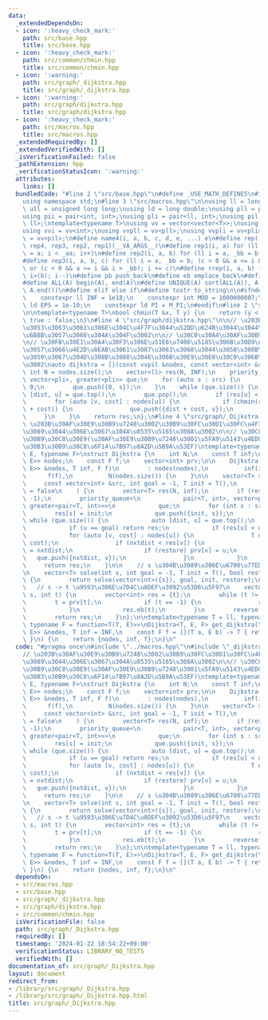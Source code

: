 ```yaml
---
data:
  _extendedDependsOn:
  - icon: ':heavy_check_mark:'
    path: src/base.hpp
    title: src/base.hpp
  - icon: ':heavy_check_mark:'
    path: src/common/chmin.hpp
    title: src/common/chmin.hpp
  - icon: ':warning:'
    path: src/graph/_dijkstra.hpp
    title: src/graph/_dijkstra.hpp
  - icon: ':warning:'
    path: src/graph/dijkstra.hpp
    title: src/graph/dijkstra.hpp
  - icon: ':heavy_check_mark:'
    path: src/macros.hpp
    title: src/macros.hpp
  _extendedRequiredBy: []
  _extendedVerifiedWith: []
  _isVerificationFailed: false
  _pathExtension: hpp
  _verificationStatusIcon: ':warning:'
  attributes:
    links: []
  bundledCode: "#line 2 \"src/base.hpp\"\n#define _USE_MATH_DEFINES\n#include <bits/stdc++.h>\n\
    using namespace std;\n#line 3 \"src/macros.hpp\"\n\nusing ll = long long;\nusing\
    \ ull = unsigned long long;\nusing ld = long double;\nusing pll = pair<ll, ll>;\n\
    using pii = pair<int, int>;\nusing pli = pair<ll, int>;\nusing pil = pair<int,\
    \ ll>;\ntemplate<typename T>\nusing vv = vector<vector<T>>;\nusing vvl = vv<ll>;\n\
    using vvi = vv<int>;\nusing vvpll = vv<pll>;\nusing vvpli = vv<pli>;\nusing vvpil\
    \ = vv<pil>;\n#define name4(i, a, b, c, d, e, ...) e\n#define rep(...) name4(__VA_ARGS__,\
    \ rep4, rep3, rep2, rep1)(__VA_ARGS__)\n#define rep1(i, a) for (ll i = 0, _aa\
    \ = a; i < _aa; i++)\n#define rep2(i, a, b) for (ll i = a, _bb = b; i < _bb; i++)\n\
    #define rep3(i, a, b, c) for (ll i = a, _bb = b; (c > 0 && a <= i && i < _bb)\
    \ or (c < 0 && a >= i && i > _bb); i += c)\n#define rrep(i, a, b) for (ll i=(a);\
    \ i>(b); i--)\n#define pb push_back\n#define eb emplace_back\n#define mkp make_pair\n\
    #define ALL(A) begin(A), end(A)\n#define UNIQUE(A) sort(ALL(A)), A.erase(unique(ALL(A)),\
    \ A.end())\n#define elif else if\n#define tostr to_string\n\n#ifndef CONSTANTS\n\
    \    constexpr ll INF = 1e18;\n    constexpr int MOD = 1000000007;\n    constexpr\
    \ ld EPS = 1e-10;\n    constexpr ld PI = M_PI;\n#endif\n#line 2 \"src/common/chmin.hpp\"\
    \n\ntemplate<typename T>\nbool chmin(T &x, T y) {\n    return (y < x) ? x = y,\
    \ true : false;\n}\n#line 4 \"src/graph/dijkstra.hpp\"\n\n// \u203B\u7D50\u5C40\
    \u3053\u3063\u3061\u306E\u304C\u4F7F\u3044\u52DD\u624B\u3044\u3044\u304B\u3089\
    \u6B8B\u3057\u3066\u304A\u304F\u3002\n\n// \u30C0\u30A4\u30AF\u30B9\u30C8\u30E9\
    \n// \u30FB\u30E1\u30A4\u30F3\u306E\u51E6\u7406\u5185\u306B\u30D9\u30BF\u8CBC\u308A\
    \u3057\u3066\u4E2D\u8EAB\u3061\u3087\u3063\u3068\u3044\u3058\u308B\u304C\u3059\
    \u3050\u3067\u304D\u308B\u3088\u3046\u306B\u30E9\u30E0\u30C0\u306B\u3057\u305F\
    \u3002\nauto dijkstra = [](const vvpil &nodes, const vector<int> &src) {\n   \
    \ int N = nodes.size();\n    vector<ll> res(N, INF);\n    priority_queue<pli,\
    \ vector<pli>, greater<pli>> que;\n    for (auto s : src) {\n        res[s] =\
    \ 0;\n        que.push({0, s});\n    }\n    while (que.size()) {\n        auto\
    \ [dist, u] = que.top();\n        que.pop();\n        if (res[u] < dist) continue;\n\
    \        for (auto [v, cost] : nodes[u]) {\n            if (chmin(res[v], dist\
    \ + cost)) {\n                que.push({dist + cost, v});\n            }\n   \
    \     }\n    }\n    return res;\n};\n#line 4 \"src/graph/_Dijkstra.hpp\"\n\n//\
    \ \u203B\u30AF\u30E9\u30B9\u7248\u3002\u30B9\u30FC\u30D1\u30FC\u4F7F\u3044\u3065\
    \u3089\u3044\u306E\u3067\u304A\u8535\u5165\u308A\u3002\n\n// \u30C0\u30A4\u30AF\
    \u30B9\u30C8\u30E9(\u30AF\u30E9\u30B9\u7248\u3001\u5FA9\u5143\u4ED8\u304D\u3001\
    \u30B3\u30B9\u30C8\u6F14\u7B97\u8A2D\u5B9A\u53EF)\ntemplate<typename T, typename\
    \ E, typename F>\nstruct Dijkstra {\n    int N;\n    const T inf;\n    vv<pair<int,\
    \ E>> nodes;\n    const F f;\n    vector<int> prv;\n\n    Dijkstra(const vv<pair<int,\
    \ E>> &nodes, T inf, F f)\n        : nodes(nodes),\n          inf(inf),\n    \
    \      f(f),\n          N(nodes.size()) {\n    }\n\n    vector<T> solve(\n   \
    \     const vector<int> &src, int goal = -1, T init = T(),\n        bool restore\
    \ = false\n    ) {\n        vector<T> res(N, inf);\n        if (restore) prv.assign(N,\
    \ -1);\n        priority_queue<\n            pair<T, int>, vector<pair<T, int>>,\
    \ greater<pair<T, int>>>\n            que;\n        for (int s : src) {\n    \
    \        res[s] = init;\n            que.push({init, s});\n        }\n       \
    \ while (que.size()) {\n            auto [dist, u] = que.top();\n            que.pop();\n\
    \            if (u == goal) return res;\n            if (res[u] < dist) continue;\n\
    \            for (auto [v, cost] : nodes[u]) {\n                T nxtdist = f(dist,\
    \ cost);\n                if (nxtdist < res[v]) {\n                    res[v]\
    \ = nxtdist;\n                    if (restore) prv[v] = u;\n                 \
    \   que.push({nxtdist, v});\n                }\n            }\n        }\n   \
    \     return res;\n    }\n\n    // s \u304B\u3089\u306E\u6700\u77ED\u7D4C\u8DEF\
    \n    vector<T> solve(int s, int goal = -1, T init = T(), bool restore = false)\
    \ {\n        return solve(vector<int>({s}), goal, init, restore);\n    }\n\n \
    \   // s -> t \u9593\u306E\u7D4C\u8DEF\u3092\u53D6\u5F97\n    vector<int> get_route(int\
    \ s, int t) {\n        vector<int> res = {t};\n        while (t != s) {\n    \
    \        t = prv[t];\n            if (t == -1) {\n                return vector<int>();\n\
    \            }\n            res.eb(t);\n        }\n        reverse(ALL(res));\n\
    \        return res;\n    }\n};\n\ntemplate<typename T = ll, typename E = ll,\
    \ typename F = function<T(T, E)>>\nDijkstra<T, E, F> get_dijkstra(\n    vv<pair<int,\
    \ E>> &nodes, T inf = INF,\n    const F f = [](T a, E b) -> T { return a + b;\
    \ }\n) {\n    return {nodes, inf, f};\n}\n"
  code: "#pragma once\n#include \"../macros.hpp\"\n#include \"_dijkstra.hpp\"\n\n\
    // \u203B\u30AF\u30E9\u30B9\u7248\u3002\u30B9\u30FC\u30D1\u30FC\u4F7F\u3044\u3065\
    \u3089\u3044\u306E\u3067\u304A\u8535\u5165\u308A\u3002\n\n// \u30C0\u30A4\u30AF\
    \u30B9\u30C8\u30E9(\u30AF\u30E9\u30B9\u7248\u3001\u5FA9\u5143\u4ED8\u304D\u3001\
    \u30B3\u30B9\u30C8\u6F14\u7B97\u8A2D\u5B9A\u53EF)\ntemplate<typename T, typename\
    \ E, typename F>\nstruct Dijkstra {\n    int N;\n    const T inf;\n    vv<pair<int,\
    \ E>> nodes;\n    const F f;\n    vector<int> prv;\n\n    Dijkstra(const vv<pair<int,\
    \ E>> &nodes, T inf, F f)\n        : nodes(nodes),\n          inf(inf),\n    \
    \      f(f),\n          N(nodes.size()) {\n    }\n\n    vector<T> solve(\n   \
    \     const vector<int> &src, int goal = -1, T init = T(),\n        bool restore\
    \ = false\n    ) {\n        vector<T> res(N, inf);\n        if (restore) prv.assign(N,\
    \ -1);\n        priority_queue<\n            pair<T, int>, vector<pair<T, int>>,\
    \ greater<pair<T, int>>>\n            que;\n        for (int s : src) {\n    \
    \        res[s] = init;\n            que.push({init, s});\n        }\n       \
    \ while (que.size()) {\n            auto [dist, u] = que.top();\n            que.pop();\n\
    \            if (u == goal) return res;\n            if (res[u] < dist) continue;\n\
    \            for (auto [v, cost] : nodes[u]) {\n                T nxtdist = f(dist,\
    \ cost);\n                if (nxtdist < res[v]) {\n                    res[v]\
    \ = nxtdist;\n                    if (restore) prv[v] = u;\n                 \
    \   que.push({nxtdist, v});\n                }\n            }\n        }\n   \
    \     return res;\n    }\n\n    // s \u304B\u3089\u306E\u6700\u77ED\u7D4C\u8DEF\
    \n    vector<T> solve(int s, int goal = -1, T init = T(), bool restore = false)\
    \ {\n        return solve(vector<int>({s}), goal, init, restore);\n    }\n\n \
    \   // s -> t \u9593\u306E\u7D4C\u8DEF\u3092\u53D6\u5F97\n    vector<int> get_route(int\
    \ s, int t) {\n        vector<int> res = {t};\n        while (t != s) {\n    \
    \        t = prv[t];\n            if (t == -1) {\n                return vector<int>();\n\
    \            }\n            res.eb(t);\n        }\n        reverse(ALL(res));\n\
    \        return res;\n    }\n};\n\ntemplate<typename T = ll, typename E = ll,\
    \ typename F = function<T(T, E)>>\nDijkstra<T, E, F> get_dijkstra(\n    vv<pair<int,\
    \ E>> &nodes, T inf = INF,\n    const F f = [](T a, E b) -> T { return a + b;\
    \ }\n) {\n    return {nodes, inf, f};\n}\n"
  dependsOn:
  - src/macros.hpp
  - src/base.hpp
  - src/graph/_dijkstra.hpp
  - src/graph/dijkstra.hpp
  - src/common/chmin.hpp
  isVerificationFile: false
  path: src/graph/_Dijkstra.hpp
  requiredBy: []
  timestamp: '2024-01-22 18:54:22+09:00'
  verificationStatus: LIBRARY_NO_TESTS
  verifiedWith: []
documentation_of: src/graph/_Dijkstra.hpp
layout: document
redirect_from:
- /library/src/graph/_Dijkstra.hpp
- /library/src/graph/_Dijkstra.hpp.html
title: src/graph/_Dijkstra.hpp
---
```

